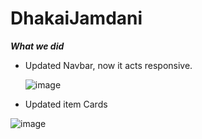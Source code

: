 # DhakaiJamdani

***What we did***
* Updated Navbar, now it acts responsive.

  ![image](https://github.com/AsifShawon/DhakaiJamdani/assets/90594450/02f7eb04-4a2f-4c34-a378-29847abb536d)

* Updated item Cards 

 ![image](https://github.com/AsifShawon/DhakaiJamdani/assets/90594450/cf3d18d9-9ac2-44e3-96fa-8eef05185c3d)
 
